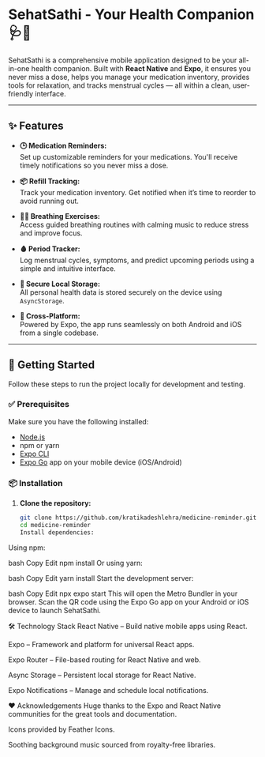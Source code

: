 # SehatSathi - Your Health Companion 🩺💊

SehatSathi is a comprehensive mobile application designed to be your all-in-one health companion. Built with **React Native** and **Expo**, it ensures you never miss a dose, helps you manage your medication inventory, provides tools for relaxation, and tracks menstrual cycles — all within a clean, user-friendly interface.

---

## ✨ Features

- **🕒 Medication Reminders:**  
  Set up customizable reminders for your medications. You'll receive timely notifications so you never miss a dose.

- **📦 Refill Tracking:**  
  Track your medication inventory. Get notified when it’s time to reorder to avoid running out.

- **🧘‍♀️ Breathing Exercises:**  
  Access guided breathing routines with calming music to reduce stress and improve focus.

- **🩸 Period Tracker:**  
  Log menstrual cycles, symptoms, and predict upcoming periods using a simple and intuitive interface.

- **🔐 Secure Local Storage:**  
  All personal health data is stored securely on the device using `AsyncStorage`.

- **📱 Cross-Platform:**  
  Powered by Expo, the app runs seamlessly on both Android and iOS from a single codebase.

---

## 🚀 Getting Started

Follow these steps to run the project locally for development and testing.

### ✅ Prerequisites

Make sure you have the following installed:

- [Node.js](https://nodejs.org/)
- npm or yarn
- [Expo CLI](https://docs.expo.dev/get-started/installation/)
- [Expo Go](https://expo.dev/client) app on your mobile device (iOS/Android)

### 📦 Installation

1. **Clone the repository:**

   ```bash
   git clone https://github.com/kratikadeshlehra/medicine-reminder.git
   cd medicine-reminder
   Install dependencies:

Using npm:

bash
Copy
Edit
npm install
Or using yarn:

bash
Copy
Edit
yarn install
Start the development server:

bash
Copy
Edit
npx expo start
This will open the Metro Bundler in your browser.
Scan the QR code using the Expo Go app on your Android or iOS device to launch SehatSathi.

🛠️ Technology Stack
React Native – Build native mobile apps using React.

Expo – Framework and platform for universal React apps.

Expo Router – File-based routing for React Native and web.

Async Storage – Persistent local storage for React Native.

Expo Notifications – Manage and schedule local notifications.

❤️ Acknowledgements
Huge thanks to the Expo and React Native communities for the great tools and documentation.

Icons provided by Feather Icons.

Soothing background music sourced from royalty-free libraries.
